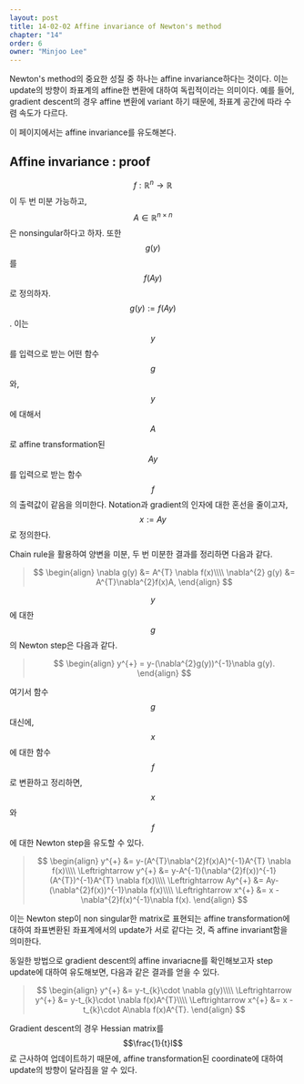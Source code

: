 ```yaml
---
layout: post
title: 14-02-02 Affine invariance of Newton's method
chapter: "14"
order: 6
owner: "Minjoo Lee"
---
```

<script type="text/x-mathjax-config">
MathJax.Hub.Config({
    displayAlign: "center"
});
</script>

Newton's method의 중요한 성질 중 하나는 affine invariance하다는 것이다. 이는 update의 방향이 좌표계의 affine한 변환에 대하여 독립적이라는 의미이다. 예를 들어, gradient descent의 경우 affine 변환에 variant 하기 때문에, 좌표계 공간에 따라 수렴 속도가 다르다.

이 페이지에서는 affine invariance를 유도해본다.

## Affine invariance : proof
$$f:\mathbb{R}^{n}\rightarrow \mathbb{R}$$이 두 번 미분 가능하고, $$A\in \mathbb{R}^{n\times n}$$은 nonsingular하다고 하자. 또한 $$g(y)$$를 $$f(Ay)$$로 정의하자. $$g(y):=f(Ay)$$. 이는 $$y$$를 입력으로 받는 어떤 함수 $$g$$와, $$y$$에 대해서 $$A$$로 affine transformation된 $$Ay$$를 입력으로 받는 함수 $$f$$의 출력값이 같음을 의미한다. Notation과 gradient의 인자에 대한 혼선을 줄이고자, $$x:=Ay$$로 정의한다.

Chain rule을 활용하여 양변을 미분, 두 번 미분한 결과를 정리하면 다음과 같다.

>$$
>\begin{align}
>\nabla g(y) &= A^{T} \nabla f(x)\\\\
>\nabla^{2} g(y) &= A^{T}\nabla^{2}f(x)A,
>\end{align}
>$$

 $$y$$에 대한 $$g$$의 Newton step은 다음과 같다.

>$$
>\begin{align}
>y^{+}  = y-(\nabla^{2}g(y))^{-1}\nabla g(y).
>\end{align}
>$$

여기서 함수 $$g$$ 대신에, $$x$$에 대한 함수 $$f$$로 변환하고 정리하면, $$x$$와 $$f$$에 대한 Newton step을 유도할 수 있다.

>$$
>\begin{align}
>y^{+} &= y-(A^{T}\nabla^{2}f(x)A)^{-1}A^{T} \nabla f(x)\\\\
>\Leftrightarrow y^{+} &= y-A^{-1}(\nabla^{2}f(x))^{-1}(A^{T})^{-1}A^{T} \nabla f(x)\\\\
>\Leftrightarrow Ay^{+} &= Ay-(\nabla^{2}f(x))^{-1}\nabla f(x)\\\\
>\Leftrightarrow x^{+} &= x - \nabla^{2}f(x)^{-1}\nabla f(x).
>\end{align}
>$$

이는 Newton step이 non singular한 matrix로 표현되는 affine transformation에 대하여 좌표변환된 좌표계에서의 update가 서로 같다는 것, 즉 affine invariant함을 의미한다.

동일한 방법으로 gradient descent의 affine invariacne를 확인해보고자 step update에 대하여 유도해보면, 다음과 같은 결과를 얻을 수 있다.

>$$
>\begin{align}
>y^{+} &= y-t_{k}\cdot \nabla g(y)\\\\
>\Leftrightarrow y^{+} &= y-t_{k}\cdot \nabla f(x)A^{T}\\\\
>\Leftrightarrow x^{+} &= x - t_{k}\cdot A\nabla f(x)A^{T}. 
>\end{align}
>$$

Gradient descent의 경우 Hessian matrix를 $$\frac{1}{t}I$$로 근사하여 업데이트하기 때문에, affine transformation된 coordinate에 대하여 update의 방향이 달라짐을 알 수 있다.